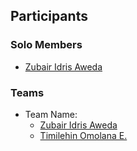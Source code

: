 ## Participants

### Solo Members
* [Zubair Idris Aweda](https://github.com/Zubs)

### Teams
* Team Name:
	* [Zubair Idris Aweda](https://github.com/Zubs)
	* [Timilehin Omolana E.](https://github.com/tee-stark)

	
